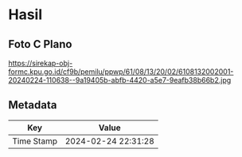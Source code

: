 # Hasil

## Foto C Plano

https://sirekap-obj-formc.kpu.go.id/cf9b/pemilu/ppwp/61/08/13/20/02/6108132002001-20240224-110638--9a19405b-abfb-4420-a5e7-9eafb38b66b2.jpg


## Metadata

| Key        | Value               |
| ---------- | ------------------- |
| Time Stamp | 2024-02-24 22:31:28 |



